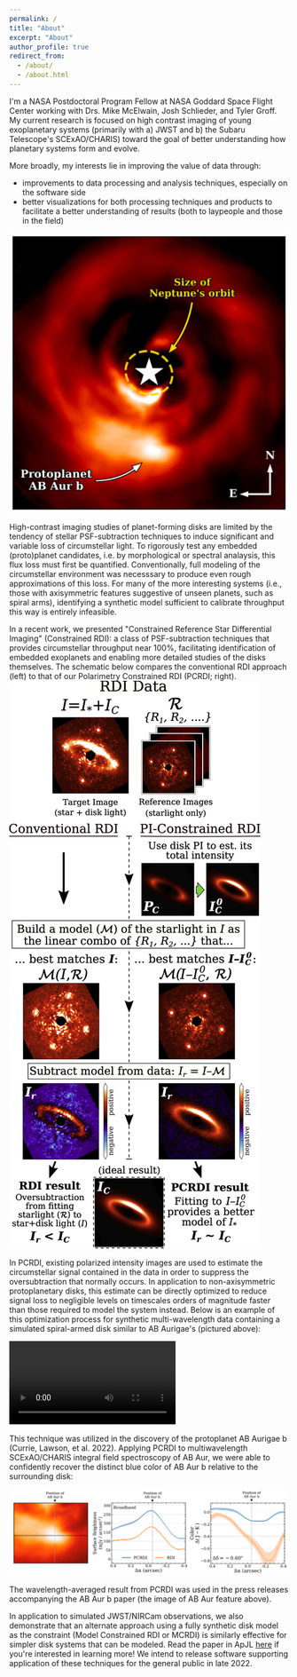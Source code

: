 ```yaml
---
permalink: /
title: "About"
excerpt: "About"
author_profile: true
redirect_from: 
  - /about/
  - /about.html
---
```

I'm a NASA Postdoctoral Program Fellow at NASA Goddard Space Flight Center working with Drs. Mike McElwain, Josh Schlieder, and Tyler Groff. My current research is focused on high contrast imaging of young exoplanetary systems (primarily with a) JWST and b) the Subaru Telescope's SCExAO/CHARIS) toward the goal of better understanding how planetary systems form and evolve.

More broadly, my interests lie in improving the value of data through:

- improvements to data processing and analysis techniques, especially on the software side
- better visualizations for both processing techniques and products to facilitate a better understanding of results (both to laypeople and those in the field)

![](images/ABAurb.png)

High-contrast imaging studies of planet-forming disks are limited by the tendency of stellar PSF-subtraction techniques to induce significant and variable loss of circumstellar light. To rigorously test any embedded (proto)planet candidates, i.e. by morphological or spectral analaysis, this flux loss must first be quantified. Conventionally, full modeling of the circumstellar environment was necesssary to produce even rough approximations of this loss. For many of the more interesting systems (i.e., those with axisymmetric features suggestive of unseen planets, such as spiral arms), identifying a synthetic model sufficient to calibrate throughput this way is entirely infeasible.

In a recent work, we presented "Constrained Reference Star Differential Imaging" (Constrained RDI): a class of PSF-subtraction techniques that provides circumstellar throughput near 100%, facilitating identification of embedded exoplanets and enabling more detailed studies of the disks themselves. The schematic below compares the conventional RDI approach (left) to that of our Polarimetry Constrained RDI (PCRDI; right). 
![](images/rdi_and_pcrdi_explanation.png)

In PCRDI, existing polarized intensity images are used to estimate the circumstellar signal contained in the data in order to suppress the oversubtraction that normally occurs. In application to non-axisymmetric protoplanetary disks, this estimate can be directly optimized to reduce signal loss to negligible levels on timescales orders of magnitude faster than those required to model the system instead. Below is an example of this optimization process for synthetic multi-wavelength data containing a simulated spiral-armed disk similar to AB Aurigae's (pictured above):

<video controls>
  <source src="images/constrained_rdi_animation.m4v" type="video/mp4">
</video>

This technique was utilized in the discovery of the protoplanet AB Aurigae b (Currie, Lawson, et al. 2022). Applying PCRDI to multiwavelength SCExAO/CHARIS integral field spectroscopy of AB Aur, we were able to confidently recover the distinct blue color of AB Aur b relative to the surrounding disk:

![](images/abaur_sb_and_color.png)

The wavelength-averaged result from PCRDI was used in the press releases accompanying the AB Aur b paper (the image of AB Aur feature above).

In application to simulated JWST/NIRCam observations, we also demonstrate that an alternate approach using a fully synthetic disk model as the constraint (Model Constrained RDI or MCRDI) is similarly effective for simpler disk systems that can be modeled. Read the paper in ApJL [here](https://iopscience.iop.org/article/10.3847/2041-8213/ac853b/meta) if you're interested in learning more! We intend to release software supporting application of these techniques for the general public in late 2022.
